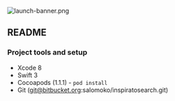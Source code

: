 ![launch-banner.png](https://bitbucket.org/repo/x4XoAp/images/3067540569-launch-banner.png)

## README ##

### Project tools and setup ###

* Xcode 8
* Swift 3
* Cocoapods (1.1.1) - `pod install`
* Git (git@bitbucket.org:salomoko/inspiratosearch.git)


